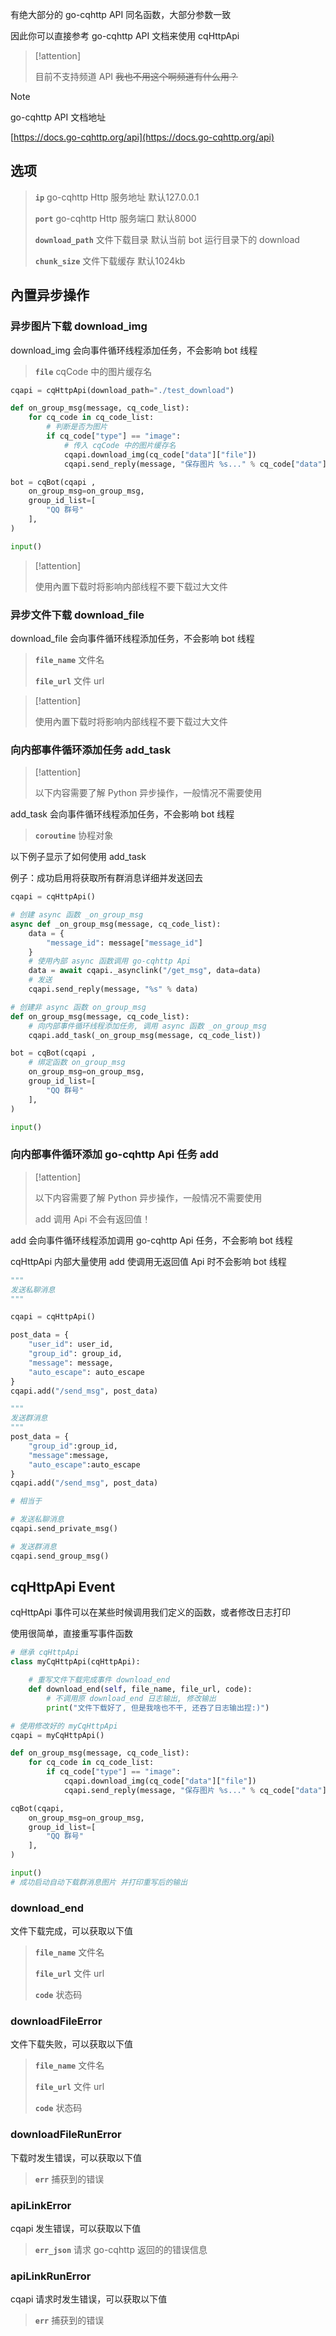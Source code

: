 有绝大部分的 go-cqhttp API 同名函数，大部分参数一致

因此你可以直接参考 go-cqhttp API 文档来使用 cqHttpApi

> [!attention]
>
> 目前不支持频道 API ~~我也不用这个啊频道有什么用？~~

> [!note]
>
> go-cqhttp API 文档地址
>
> [https://docs.go-cqhttp.org/api](https://docs.go-cqhttp.org/api)

## 选项

> **`ip`** go-cqhttp Http 服务地址 默认127.0.0.1
>
> **`port`** go-cqhttp Http 服务端口 默认8000
> 
> **`download_path`** 文件下载目录 默认当前 bot 运行目录下的 download
> 
> **`chunk_size`** 文件下载缓存 默认1024kb

## 內置异步操作

### 异步图片下载 download_img

download_img 会向事件循环线程添加任务，不会影响 bot 线程

> **`file`** cqCode 中的图片缓存名

```python
cqapi = cqHttpApi(download_path="./test_download")

def on_group_msg(message, cq_code_list):
    for cq_code in cq_code_list:
        # 判断是否为图片
        if cq_code["type"] == "image":
            # 传入 cqCode 中的图片缓存名 
            cqapi.download_img(cq_code["data"]["file"])
            cqapi.send_reply(message, "保存图片 %s..." % cq_code["data"]["file"])

bot = cqBot(cqapi ,
    on_group_msg=on_group_msg,
    group_id_list=[
        "QQ 群号"
    ],
)

input()
```
> [!attention]
>
> 使用內置下载时将影响内部线程不要下载过大文件

### 异步文件下载 download_file

download_file 会向事件循环线程添加任务，不会影响 bot 线程

> **`file_name`** 文件名
>
> **`file_url`** 文件 url

> [!attention]
>
> 使用內置下载时将影响内部线程不要下载过大文件


### 向内部事件循环添加任务 add_task

> [!attention]
>
> 以下内容需要了解 Python 异步操作，一般情况不需要使用

add_task 会向事件循环线程添加任务，不会影响 bot 线程

> **`coroutine`** 协程对象

以下例子显示了如何使用 add_task

例子：成功启用将获取所有群消息详细并发送回去

```python
cqapi = cqHttpApi()

# 创建 async 函数 _on_group_msg
async def _on_group_msg(message, cq_code_list):
    data = {
        "message_id": message["message_id"]
    }
    # 使用內部 async 函数调用 go-cqhttp Api
    data = await cqapi._asynclink("/get_msg", data=data)
    # 发送
    cqapi.send_reply(message, "%s" % data)

# 创建非 async 函数 on_group_msg
def on_group_msg(message, cq_code_list):
    # 向内部事件循环线程添加任务, 调用 async 函数 _on_group_msg
    cqapi.add_task(_on_group_msg(message, cq_code_list))

bot = cqBot(cqapi ,
    # 绑定函数 on_group_msg
    on_group_msg=on_group_msg,
    group_id_list=[
        "QQ 群号"
    ],
)

input()
```

### 向内部事件循环添加 go-cqhttp Api 任务 add

> [!attention]
>
> 以下内容需要了解 Python 异步操作，一般情况不需要使用
>
> add 调用 Api 不会有返回值！

add 会向事件循环线程添加调用 go-cqhttp Api 任务，不会影响 bot 线程 

cqHttpApi 内部大量使用 add 使调用无返回值 Api 时不会影响 bot 线程

```python
"""
发送私聊消息
"""

cqapi = cqHttpApi()

post_data = {
    "user_id": user_id,
    "group_id": group_id,
    "message": message,
    "auto_escape": auto_escape
}
cqapi.add("/send_msg", post_data)

"""
发送群消息
"""
post_data = {
    "group_id":group_id,
    "message":message,
    "auto_escape":auto_escape
}
cqapi.add("/send_msg", post_data)

# 相当于

# 发送私聊消息
cqapi.send_private_msg()

# 发送群消息
cqapi.send_group_msg()
```

## cqHttpApi Event

cqHttpApi 事件可以在某些时候调用我们定义的函数，或者修改日志打印

使用很简单，直接重写事件函数

```python
# 继承 cqHttpApi
class myCqHttpApi(cqHttpApi):

    # 重写文件下载完成事件 download_end 
    def download_end(self, file_name, file_url, code):
        # 不调用原 download_end 日志输出, 修改输出
        print("文件下载好了, 但是我啥也不干, 还吞了日志输出捏:)")

# 使用修改好的 myCqHttpApi
cqapi = myCqHttpApi()

def on_group_msg(message, cq_code_list):
    for cq_code in cq_code_list:
        if cq_code["type"] == "image":
            cqapi.download_img(cq_code["data"]["file"])
            cqapi.send_reply(message, "保存图片 %s..." % cq_code["data"]["file"])

cqBot(cqapi,
    on_group_msg=on_group_msg,
    group_id_list=[
        "QQ 群号"
    ],
)

input()
# 成功启动自动下载群消息图片 并打印重写后的输出
```

### download_end

文件下载完成，可以获取以下值

> **`file_name`** 文件名
>
> **`file_url`** 文件 url
>
> **`code`** 状态码

### downloadFileError

文件下载失败，可以获取以下值

> **`file_name`** 文件名
>
> **`file_url`** 文件 url
>
> **`code`** 状态码

### downloadFileRunError

下载时发生错误，可以获取以下值

> **`err`** 捕获到的错误

### apiLinkError

cqapi 发生错误，可以获取以下值

> **`err_json`** 请求 go-cqhttp 返回的的错误信息

### apiLinkRunError

cqapi 请求时发生错误，可以获取以下值

> **`err`** 捕获到的错误